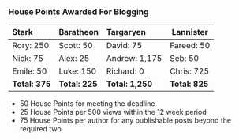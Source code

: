 ### House Points Awarded For Blogging
| Stark | Baratheon | Targaryen | Lannister |
| :--- | :----- | :---------------- | ------------- |
| Rory: 250 | Scott: 50 | David: 75 | Fareed: 50 |
| Nick: 75 | Alex: 25 | Andrew: 1,175 | Seb: 50 |
| Emile: 50 | Luke: 150 | Richard: 0 | Chris: 725 |
| **Total: 375** | **Total: 225** | **Total: 1,250** | **Total: 825** |

- 50 House Points for meeting the deadline
- 25 House Points per 500 views within the 12 week period
- 75 House Points per author for any publishable posts beyond the required two
